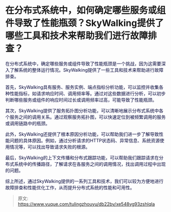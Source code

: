 # 在分布式系统中，如何确定哪些服务或组件导致了性能瓶颈？SkyWalking提供了哪些工具和技术来帮助我们进行故障排查？

<font style="color:rgb(5, 7, 59);background-color:rgb(253, 253, 254);">在分布式系统中，确定哪些服务或组件导致了性能瓶颈是一个挑战，因为这需要深入了解系统的整体运行情况。SkyWalking提供了一些工具和技术来帮助进行故障排查。</font>

<font style="color:rgb(5, 7, 59);background-color:rgb(253, 253, 254);">首先，SkyWalking具有服务、服务实例、端点指标分析功能，可以监控并收集各种性能指标，如请求响应时间、调用频率等。通过对这些数据进行分析，可以初步判断哪些服务或组件的响应时间过长或调用频率过高，可能导致了性能瓶颈。</font>

<font style="color:rgb(5, 7, 59);background-color:rgb(253, 253, 254);">其次，SkyWalking提供了服务拓扑图分析功能，可以清晰地展示分布式系统中各个服务之间的调用关系。通过观察服务拓扑图，可以快速定位到被频繁调用的服务或调用链路中的瓶颈。</font>

<font style="color:rgb(5, 7, 59);background-color:rgb(253, 253, 254);">此外，SkyWalking还提供了根本原因分析功能，可以帮助我们进一步了解导致性能问题的具体原因。例如，通过分析请求的HTTP状态码、异常信息、系统资源使用情况等，可以找出导致请求失败的根源。</font>

<font style="color:rgb(5, 7, 59);background-color:rgb(253, 253, 254);">最后，SkyWalking的上下文传播和分布式跟踪功能，可以帮助我们跟踪请求在分布式系统中的传播路径，了解请求在各服务之间的调用情况，找出调用过程中出现的问题。</font>

<font style="color:rgb(5, 7, 59);background-color:rgb(253, 253, 254);">综上所述，通过SkyWalking提供的一系列工具和技术，我们可以较为方便地进行故障排查和性能优化工作，从而提升分布式系统的性能和可用性。</font>



> 原文: <https://www.yuque.com/tulingzhouyu/db22bv/xe548vg93zshlqla>